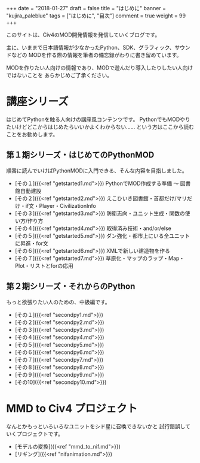 +++
date = "2018-01-27"
draft = false
title = "はじめに"
banner = "kujira_paleblue"
tags = ["はじめに", "目次"]
comment = true
weight = 99
+++

このサイトは、Civ4のMOD開発情報を発信していくブログです。

主に、いままで日本語情報が少なかったPython、SDK、グラフィック、サウンドなどの
MODを作る際の情報を筆者の備忘録がわりに書き留めています。

MODを作りたい人向けの情報であり、MODで遊んだり導入したりしたい人向けではないことを
あらかじめご了承ください。

# 講座シリーズ
はじめてPythonを触る人向けの講座風コンテンツです。
PythonでもMODやりたいけどどこからはじめたらいいかよくわからない......
という方はここから読むことをお勧めします。

## 第１期シリーズ・はじめてのPythonMOD
順番に読んでいけばPythonMODに入門できる、そんな内容を目指しました。

- [その１]({{<ref "getstarted1.md">}})
PythonでMOD作成する準備 ～ 図書館自動建設
- [その２]({{<ref "getstarted2.md">}})
えこひいき図書館・首都だけ/マリだけ・if文・Player・CivilizationInfo
- [その３]({{<ref "getstarted3.md">}})
防衛志向・ユニット生成・関数の使い方/作り方
- [その４]({{<ref "getstarted4.md">}})
取得済み技術・and/or/else
- [その５]({{<ref "getstarted5.md">}})
ダン強化・都市上にいる全ユニットに昇進・for文
- [その６]({{<ref "getstarted6.md">}})
XMLで新しい建造物を作る
- [その７]({{<ref "getstarted7.md">}})
草原化・マップのラップ・Map・Plot・リストとforの応用

## 第２期シリーズ・それからのPython
もっと欲張りたい人のための、中級編です。

- [その１]({{<ref "secondpy1.md">}})
- [その２]({{<ref "secondpy2.md">}})
- [その３]({{<ref "secondpy3.md">}})
- [その４]({{<ref "secondpy4.md">}})
- [その５]({{<ref "secondpy5.md">}})
- [その６]({{<ref "secondpy6.md">}})
- [その７]({{<ref "secondpy7.md">}})
- [その８]({{<ref "secondpy8.md">}})
- [その９]({{<ref "secondpy9.md">}})
- [その10]({{<ref "secondpy10.md">}})

# MMD to Civ4 プロジェクト
なんとかもっといろいろなユニットをシド星に召喚できないかと
試行錯誤していくプロジェクトです。

- [モデルの変換]({{<ref "mmd_to_nif.md">}})
- [リギング]({{<ref "nifanimation.md">}})


